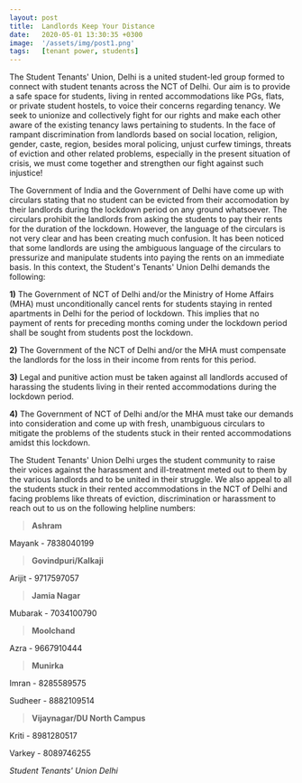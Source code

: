 ```yaml
---
layout: post
title:  Landlords Keep Your Distance
date:   2020-05-01 13:30:35 +0300
image:  '/assets/img/post1.png'
tags:   [tenant power, students]
---
```

The Student Tenants' Union, Delhi is a united student-led group formed to connect with student tenants across the NCT of Delhi. Our aim is to provide a safe space for students, living in rented accommodations like PGs, flats, or private student hostels, to voice their concerns regarding tenancy. We seek to unionize and collectively fight for our rights and make each other aware of the existing tenancy laws pertaining to students. In the face of rampant discrimination from landlords based on social location, religion, gender, caste, region, besides moral policing, unjust curfew timings, threats of eviction and other related problems, especially in the present situation of crisis, we must come together and strengthen our fight against such injustice! 

The Government of India and the Government of Delhi have come up with circulars stating that no student can be evicted from their accomodation by their landlords during the lockdown period on any ground whatsoever. The circulars prohibit the landlords from asking the students to pay their rents for the duration of the lockdown. However, the language of the circulars is not very clear and has been creating much confusion. It has been noticed that some landlords are using the ambiguous language of the circulars to pressurize and manipulate students into paying the rents on an immediate basis. In this context, the Student's Tenants' Union Delhi demands the following:

**1)** The Government of NCT of Delhi and/or the Ministry of Home Affairs (MHA) must unconditionally cancel rents for students staying in rented apartments in Delhi for the period of lockdown. This implies that no payment of rents for preceding months coming under the lockdown period shall be sought from students post the lockdown.

**2)** The Government of the NCT of Delhi and/or the MHA must compensate the landlords for the loss in their income from rents for this period.

**3)** Legal and punitive action must be taken against all landlords accused of harassing the students living in their rented accommodations during the lockdown period. 

**4)** The Government of NCT of Delhi and/or the MHA must take our demands into consideration and come up with fresh, unambiguous circulars to mitigate the problems of the students stuck in their rented accommodations amidst this lockdown. 

The Student Tenants' Union Delhi urges the student community to raise their voices against the harassment and ill-treatment meted out to them by the various landlords and to be united in their struggle. We also appeal to all the students stuck in their rented accommodations in the NCT of Delhi and facing problems like threats of eviction, discrimination or harassment to reach out to us on the following helpline numbers:

>**Ashram**

Mayank - 7838040199

>**Govindpuri/Kalkaji**

Arijit - 9717597057

>**Jamia Nagar**

Mubarak - 7034100790

>**Moolchand**

Azra - 9667910444

>**Munirka**

Imran - 8285589575

Sudheer - 8882109514

>**Vijaynagar/DU North Campus**

Kriti - 8981280517

Varkey - 8089746255


*Student Tenants' Union Delhi*